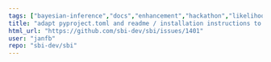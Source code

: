 ```yaml
---
tags: ["bayesian-inference","docs","enhancement","hackathon","likelihood-free-inference","machine-learning","parameter-estimation","pytorch","simulation-based-inference"]
title: "adapt pyproject.toml and readme / installation instructions to work with uv"
html_url: "https://github.com/sbi-dev/sbi/issues/1401"
user: "janfb"
repo: "sbi-dev/sbi"
---
```


